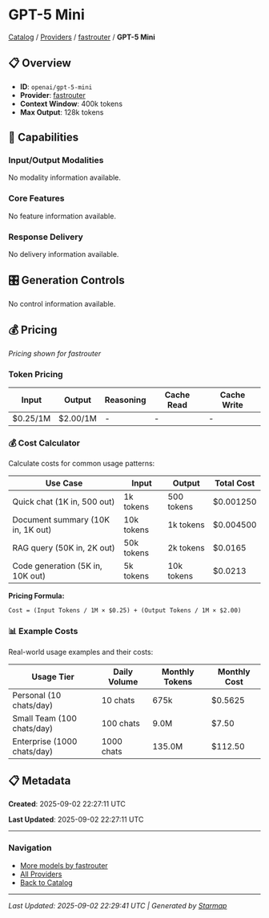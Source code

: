 # GPT-5 Mini
  
[Catalog](../../../../..) / [Providers](../../../..) / [fastrouter](../../..) / **GPT-5 Mini**


## 📋 Overview
  
- **ID**: `openai/gpt-5-mini`
- **Provider**: [fastrouter](../)
- **Context Window**: 400k tokens
- **Max Output**: 128k tokens
  
## 🎯 Capabilities
  
### Input/Output Modalities
  
No modality information available.
  
### Core Features
  
No feature information available.
  
### Response Delivery
  
No delivery information available.
  
## 🎛️ Generation Controls
  
No control information available.
  
## 💰 Pricing
  
*Pricing shown for fastrouter*
  
  
### Token Pricing
  
| Input | Output | Reasoning | Cache Read | Cache Write |
|---------|---------|---------|---------|---------|
| $0.25/1M | $2.00/1M | - | - | - |

  
### 💰 Cost Calculator
  
Calculate costs for common usage patterns:
  
  
| Use Case | Input | Output | Total Cost |
|---------|---------|---------|---------|
| Quick chat (1K in, 500 out) | 1k tokens | 500 tokens | $0.001250 |
| Document summary (10K in, 1K out) | 10k tokens | 1k tokens | $0.004500 |
| RAG query (50K in, 2K out) | 50k tokens | 2k tokens | $0.0165 |
| Code generation (5K in, 10K out) | 5k tokens | 10k tokens | $0.0213 |

  
**Pricing Formula:**
  
```
Cost = (Input Tokens / 1M × $0.25) + (Output Tokens / 1M × $2.00)
```
  
### 📊 Example Costs
  
Real-world usage examples and their costs:
  
  
| Usage Tier | Daily Volume | Monthly Tokens | Monthly Cost |
|---------|---------|---------|---------|
| Personal (10 chats/day) | 10 chats | 675k | $0.5625 |
| Small Team (100 chats/day) | 100 chats | 9.0M | $7.50 |
| Enterprise (1000 chats/day) | 1000 chats | 135.0M | $112.50 |

  
## 📋 Metadata
  
**Created**: 2025-09-02 22:27:11 UTC
  
**Last Updated**: 2025-09-02 22:27:11 UTC
  
  
---
  
  
### Navigation

- [More models by fastrouter](../)
- [All Providers](../../../../../providers)
- [Back to Catalog](../../../../..)


---
_Last Updated: 2025-09-02 22:29:41 UTC | Generated by [Starmap](https://github.com/agentstation/starmap)_

